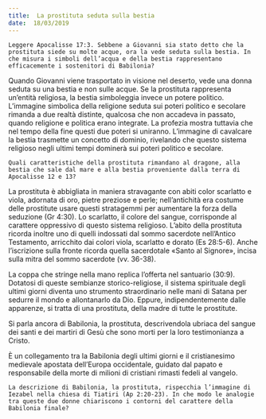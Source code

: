 ```yaml
---
title:  La prostituta seduta sulla bestia
date:  18/03/2019
---
```


`Leggere Apocalisse 17:3. Sebbene a Giovanni sia stato detto che la prostituta siede su molte acque, ora la vede seduta sulla bestia. In che misura i simboli dell’acqua e della bestia rappresentano efficacemente i sostenitori di Babilonia?`

Quando Giovanni viene trasportato in visione nel deserto, vede una donna seduta su una bestia e non sulle acque. Se la prostituta rappresenta un’entità religiosa, la bestia simboleggia invece un potere politico. L’immagine simbolica della religione seduta sui poteri politico e secolare rimanda a due realtà distinte, qualcosa che non accadeva in passato, quando religione e politica erano integrate. La profezia mostra tuttavia che nel tempo della fine questi due poteri si uniranno. L’immagine di cavalcare la bestia trasmette un concetto di dominio, rivelando che questo sistema religioso negli ultimi tempi dominerà sui poteri politico e secolare.

`Quali caratteristiche della prostituta rimandano al dragone, alla bestia che sale dal mare e alla bestia proveniente dalla terra di Apocalisse 12 e 13?`

La prostituta è abbigliata in maniera stravagante con abiti color scarlatto e viola, adornata di oro, pietre preziose e perle; nell’antichità era costume delle prostitute usare questi stratagemmi per aumentare la forza della seduzione (Gr 4:30). Lo scarlatto, il colore del sangue, corrisponde al carattere oppressivo di questo sistema religioso. L’abito della prostituta ricorda inoltre uno di quelli indossati dal sommo sacerdote nell’Antico Testamento, arricchito dai colori viola, scarlatto e dorato (Es 28:5-6). Anche l’iscrizione sulla fronte ricorda quella sacerdotale «Santo al Signore», incisa sulla mitra del sommo sacerdote (vv. 36-38).

La coppa che stringe nella mano replica l’offerta nel santuario (30:9). Dotatosi di queste sembianze storico-religiose, il sistema spirituale degli ultimi giorni diventa uno strumento straordinario nelle mani di Satana per sedurre il mondo e allontanarlo da Dio. Eppure, indipendentemente dalle apparenze, si tratta di una prostituta, della madre di tutte le prostitute. 

Si parla ancora di Babilonia, la prostituta, descrivendola ubriaca del sangue dei santi e dei martiri di Gesù che sono morti per la loro testimonianza a Cristo. 

È un collegamento tra la Babilonia degli ultimi giorni e il cristianesimo medievale apostata dell’Europa occidentale, guidato dal papato e responsabile della morte di milioni di cristiani rimasti fedeli al vangelo.

`La descrizione di Babilonia, la prostituta, rispecchia l’immagine di Iezabel nella chiesa di Tiatiri (Ap 2:20-23). In che modo le analogie tra queste due donne chiariscono i contorni del carattere della Babilonia finale?`